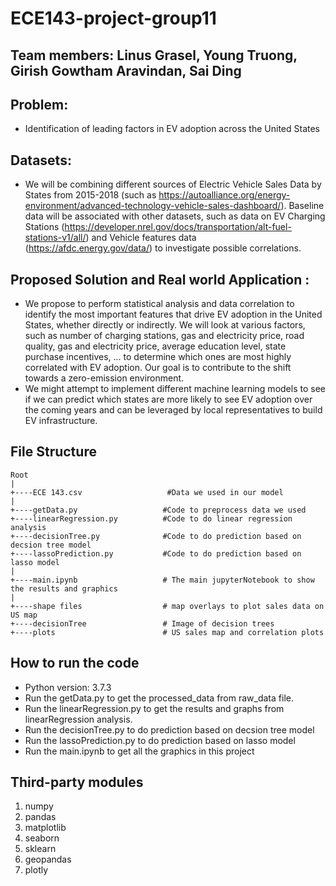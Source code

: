 # ECE143-project-group11
## Team members: Linus Grasel, Young Truong, Girish Gowtham Aravindan, Sai Ding 
## Problem:
- Identification of leading factors in EV adoption across the United States
## Datasets:
- We will be combining different sources of Electric Vehicle Sales Data by States from 2015-2018 (such
as https://autoalliance.org/energy-environment/advanced-technology-vehicle-sales-dashboard/). Baseline
data will be associated with other datasets, such as data on EV Charging Stations
(https://developer.nrel.gov/docs/transportation/alt-fuel-stations-v1/all/) and Vehicle features data
(https://afdc.energy.gov/data/) to investigate possible correlations.
## Proposed Solution and Real world Application :
- We propose to perform statistical analysis and data correlation to identify the most important features
that drive EV adoption in the United States, whether directly or indirectly. We will look at various
factors, such as number of charging stations, gas and electricity price, road quality, gas and
electricity price, average education level, state purchase incentives, ... to determine which ones are
most highly correlated with EV adoption. Our goal is to contribute to the shift towards a zero-emission
environment.
- We might attempt to implement different machine learning models to see if we can predict which states
are more likely to see EV adoption over the coming years and can be leveraged by local representatives
to build EV infrastructure. 

## File Structure

```
Root
|
+----ECE 143.csv                   #Data we used in our model
|
+----getData.py                   #Code to preprocess data we used
+----linearRegression.py          #Code to do linear regression analysis
+----decisionTree.py              #Code to do prediction based on decsion tree model
+----lassoPrediction.py           #Code to do prediction based on lasso model
|
+----main.ipynb                   # The main jupyterNotebook to show the results and graphics
|
+----shape files                  # map overlays to plot sales data on US map
+----decisionTree                 # Image of decision trees 
+----plots                        # US sales map and correlation plots
```
## How to run the code
- Python version: 3.7.3
- Run the getData.py to get the processed_data from raw_data file.
- Run the linearRegression.py to get the results and graphs from linearRegression analysis.
- Run the decisionTree.py to do prediction based on decsion tree model
- Run the lassoPrediction.py to do prediction based on lasso model
- Run the main.ipynb to get all the graphics in this project
## Third-party modules
1. numpy
2. pandas
3. matplotlib
4. seaborn
5. sklearn
6. geopandas
7. plotly
